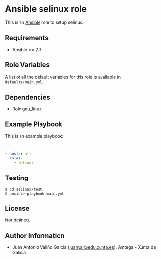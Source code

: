 # Ansible selinux role

This is an [Ansible](http://www.ansible.com) role to setup selinux.

## Requirements

- Ansible >= 2.3

## Role Variables

A list of all the default variables for this role is available in `defaults/main.yml`.

## Dependencies

- Role gnu_linux.

## Example Playbook

This is an example playbook:

```yaml
---

- hosts: all
  roles:
    - selinux
```

## Testing

```shell
$ cd selinux/test
$ ansible-playbook main.yml
```

## License

Not defined.

## Author Information

- Juan Antonio Valiño García ([juanval@edu.xunta.es](mailto:juanval@edu.xunta.es)). Amtega - Xunta de Galicia
